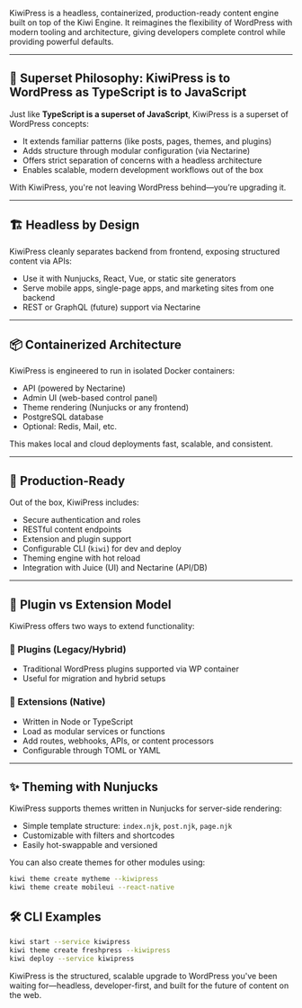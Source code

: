 KiwiPress is a headless, containerized, production-ready content engine built on top of the Kiwi Engine. It reimagines the flexibility of WordPress with modern tooling and architecture, giving developers complete control while providing powerful defaults.

---

## 🧠 Superset Philosophy: KiwiPress is to WordPress as TypeScript is to JavaScript

Just like **TypeScript is a superset of JavaScript**, KiwiPress is a superset of WordPress concepts:
- It extends familiar patterns (like posts, pages, themes, and plugins)
- Adds structure through modular configuration (via Nectarine)
- Offers strict separation of concerns with a headless architecture
- Enables scalable, modern development workflows out of the box

With KiwiPress, you're not leaving WordPress behind—you’re upgrading it.

---

## 🏗 Headless by Design

KiwiPress cleanly separates backend from frontend, exposing structured content via APIs:
- Use it with Nunjucks, React, Vue, or static site generators
- Serve mobile apps, single-page apps, and marketing sites from one backend
- REST or GraphQL (future) support via Nectarine

---

## 📦 Containerized Architecture

KiwiPress is engineered to run in isolated Docker containers:
- API (powered by Nectarine)
- Admin UI (web-based control panel)
- Theme rendering (Nunjucks or any frontend)
- PostgreSQL database
- Optional: Redis, Mail, etc.

This makes local and cloud deployments fast, scalable, and consistent.

---

## 🚀 Production-Ready

Out of the box, KiwiPress includes:
- Secure authentication and roles
- RESTful content endpoints
- Extension and plugin support
- Configurable CLI (`kiwi`) for dev and deploy
- Theming engine with hot reload
- Integration with Juice (UI) and Nectarine (API/DB)

---

## 🧩 Plugin vs Extension Model

KiwiPress offers two ways to extend functionality:

### 🔌 Plugins (Legacy/Hybrid)
- Traditional WordPress plugins supported via WP container
- Useful for migration and hybrid setups

### 🧱 Extensions (Native)
- Written in Node or TypeScript
- Load as modular services or functions
- Add routes, webhooks, APIs, or content processors
- Configurable through TOML or YAML

---

## ✨ Theming with Nunjucks

KiwiPress supports themes written in Nunjucks for server-side rendering:
- Simple template structure: `index.njk`, `post.njk`, `page.njk`
- Customizable with filters and shortcodes
- Easily hot-swappable and versioned

You can also create themes for other modules using:
```bash
kiwi theme create mytheme --kiwipress
kiwi theme create mobileui --react-native
```
## 🛠 CLI Examples

```bash
kiwi start --service kiwipress
kiwi theme create freshpress --kiwipress
kiwi deploy --service kiwipress

```

KiwiPress is the structured, scalable upgrade to WordPress you've been waiting for—headless, developer-first, and built for the future of content on the web.